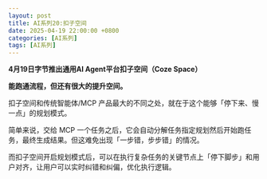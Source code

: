 ```yaml
---
layout: post
title: AI系列20:扣子空间
date: 2025-04-19 22:00:00 +0800
categories: [AI系列]
tags: [AI系列]
---
```


**4月19日字节推出通用AI Agent平台扣子空间（Coze Space）**

**能跑通流程，但还有很大的提升空间。**

扣子空间和传统智能体/MCP 产品最大的不同之处，就在于这个能够「停下来、慢一点」的规划模式。

简单来说，交给 MCP 一个任务之后，它会自动分解任务指定规划然后开始跑任务，最终生成结果。但这难免出现「一步错，步步错」的情况。

而扣子空间开启规划模式后，可以在执行复杂任务的关键节点上「停下脚步」和用户对齐，让用户可以实时纠错和纠偏，优化执行逻辑。


